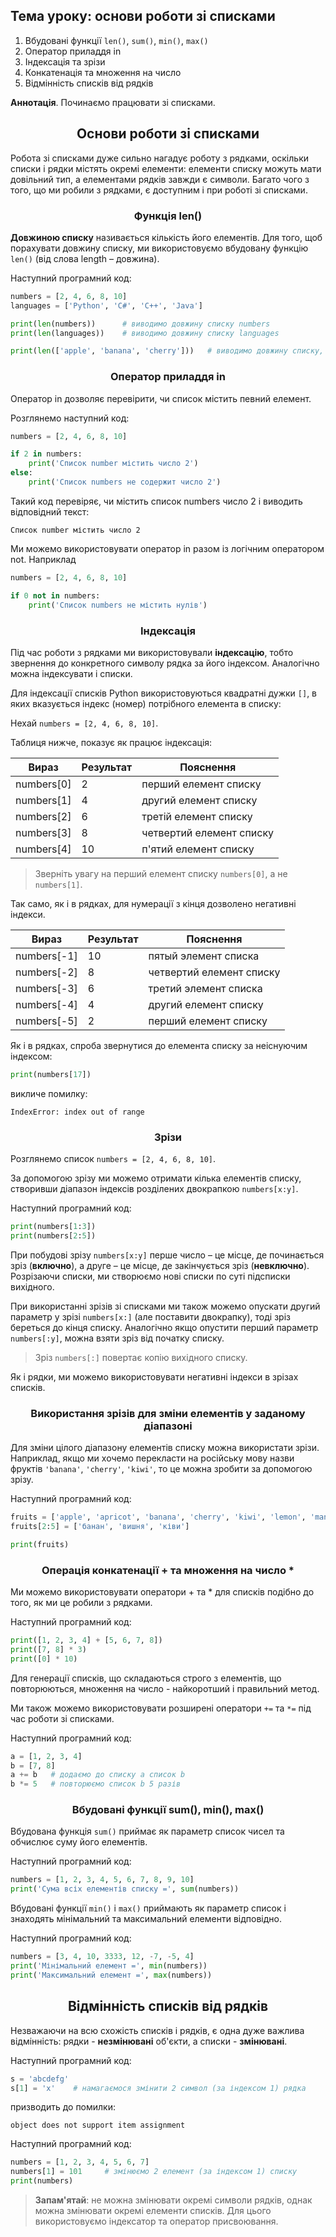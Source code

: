## Тема уроку: основи роботи зі списками

1. Вбудовані функції `len()`, `sum()`, `min()`, `max()`
2. Оператор приладдя in
3. Індексація та зрізи
4. Конкатенація та множення на число
5. Відмінність списків від рядків

**Аннотація**. Починаємо працювати зі списками.

<h2 align="center"><b>Основи роботи зі списками</b></h2>

Робота зі списками дуже сильно нагадує роботу з рядками, оскільки списки і рядки містять окремі елементи: елементи списку можуть мати довільний тип, а елементами рядків завжди є символи. Багато чого з того, що ми робили з рядками, є доступним і при роботі зі списками.

<h3 align="center"><b>Функція len()</b></h3>

**Довжиною списку** називається кількість його елементів. Для того, щоб порахувати довжину списку, ми використовуємо вбудовану функцію `len()` (від слова length – довжина).

Наступний програмний код:
```python
numbers = [2, 4, 6, 8, 10]
languages = ['Python', 'C#', 'C++', 'Java']

print(len(numbers))      # виводимо довжину списку numbers
print(len(languages))    # виводимо довжину списку languages

print(len(['apple', 'banana', 'cherry']))   # виводимо довжину списку, що складається з 3 елементів
```
<h3 align="center"><b>Оператор приладдя in</b></h3>

Оператор in дозволяє перевірити, чи список містить певний елемент.

Розглянемо наступний код:

```python
numbers = [2, 4, 6, 8, 10]

if 2 in numbers:
    print('Список number містить число 2')
else:
    print('Список numbers не содержит число 2')
```

Такий код перевіряє, чи містить список numbers число 2 і виводить відповідний текст:

`Список number містить число 2`

Ми можемо використовувати оператор in разом із логічним оператором not. Наприклад

```python
numbers = [2, 4, 6, 8, 10]

if 0 not in numbers:
    print('Список numbers не містить нулів')
```

<h3 align="center"><b>Індексація</b></h3>

Під час роботи з рядками ми використовували **індексацію**, тобто звернення до конкретного символу рядка за його індексом. Аналогічно можна індексувати і списки.

Для індексації списків Python використовуються квадратні дужки `[]`, в яких вказується індекс (номер) потрібного елемента в списку:

Нехай `numbers = [2, 4, 6, 8, 10]`.

Таблиця нижче, показує як працює індексація:

Вираз | Результат | Пояснення
--|--|--
numbers[0] |	2 |	перший елемент списку
numbers[1] |	4 |	другий елемент списку
numbers[2] |	6 |	третій елемент списку
numbers[3] |	8 |	четвертий елемент списку
numbers[4] |	10 |	п'ятий елемент списку

> Зверніть увагу на перший елемент списку `numbers[0]`, а не `numbers[1]`.

Так само, як і в рядках, для нумерації з кінця дозволено негативні індекси.

Вираз | Результат | Пояснення
--|--|--
numbers[-1] |	10 |	пятый элемент списка
numbers[-2] |	8 |	четвертий елемент списку
numbers[-3] |	6 |	третий элемент списка
numbers[-4] |	4 |	другий елемент списку
numbers[-5] |	2 |	перший елемент списку

Як і в рядках, спроба звернутися до елемента списку за неіснуючим індексом:

```python
print(numbers[17])
```

викличе помилку:

`IndexError: index out of range`

<h3 align="center"><b>Зрізи</b></h3>

Розглянемо список `numbers = [2, 4, 6, 8, 10]`.

За допомогою зрізу ми можемо отримати кілька елементів списку, створивши діапазон індексів розділених двокрапкою `numbers[x:y]`.

Наступний програмний код:
```python
print(numbers[1:3])
print(numbers[2:5])
```
При побудові зрізу `numbers[x:y]` перше число – це місце, де починається зріз (**включно**), а друге – це місце, де закінчується зріз (**невключно**). Розрізаючи списки, ми створюємо нові списки по суті підсписки вихідного.

При використанні зрізів зі списками ми також можемо опускати другий параметр у зрізі `numbers[x:]` (але поставити двокрапку), тоді зріз береться до кінця списку. Аналогічно якщо опустити перший параметр `numbers[:y]`, можна взяти зріз від початку списку.

> Зріз `numbers[:]` повертає копію вихідного списку.

Як і рядки, ми можемо використовувати негативні індекси в зрізах списків.

<h3 align="center"><b>Використання зрізів для зміни елементів у заданому діапазоні</b></h3>

Для зміни цілого діапазону елементів списку можна використати зрізи. Наприклад, якщо ми хочемо перекласти на російську мову назви фруктів `'banana'`, `'cherry'`, `'kiwi'`, то це можна зробити за допомогою зрізу.

Наступний програмний код:
```python
fruits = ['apple', 'apricot', 'banana', 'cherry', 'kiwi', 'lemon', 'mango']
fruits[2:5] = ['банан', 'вишня', 'ківи']

print(fruits)
```
<h3 align="center"><b>Операція конкатенації + та множення на число *</b></h3>

Ми можемо використовувати оператори + та * для списків подібно до того, як ми це робили з рядками.

Наступний програмний код:
```python
print([1, 2, 3, 4] + [5, 6, 7, 8])
print([7, 8] * 3)
print([0] * 10)
```
Для генерації списків, що складаються строго з елементів, що повторюються, множення на число - найкоротший і правильний метод.

Ми також можемо використовувати розширені оператори `+=` та `*=` під час роботи зі списками.

Наступний програмний код:
```python
a = [1, 2, 3, 4]
b = [7, 8]
a += b   # додаємо до списку a список b
b *= 5   # повторюємо список b 5 разів
```
<h3 align="center"><b>Вбудовані функції sum(), min(), max()</b></h3>

Вбудована функція `sum()` приймає як параметр список чисел та обчислює суму його елементів.

Наступний програмний код:
```python
numbers = [1, 2, 3, 4, 5, 6, 7, 8, 9, 10]
print('Сума всіх елементів списку =', sum(numbers))
```
Вбудовані функції `min()` і `max()` приймають як параметр список і знаходять мінімальний та максимальний елементи відповідно.

Наступний програмний код:
```python
numbers = [3, 4, 10, 3333, 12, -7, -5, 4]
print('Мінімальний елемент =', min(numbers))
print('Максимальний елемент =', max(numbers))
```
<h2 align="center"><b>Відмінність списків від рядків</b></h2>

Незважаючи на всю схожість списків і рядків, є одна дуже важлива відмінність: рядки - **незмінювані** об'єкти, а списки - **змінювані**.

Наступний програмний код:

```python
s = 'abcdefg'
s[1] = 'x'    # намагаємося змінити 2 символ (за індексом 1) рядка
```

призводить до помилки:

`object does not support item assignment`

Наступний програмний код:




```python
numbers = [1, 2, 3, 4, 5, 6, 7]
numbers[1] = 101     # змінюємо 2 елемент (за індексом 1) списку
print(numbers)
```
> **Запам'ятай**: не можна змінювати окремі символи рядків, однак можна змінювати окремі елементи списків. Для цього використовуємо індексатор та оператор присвоювання.
